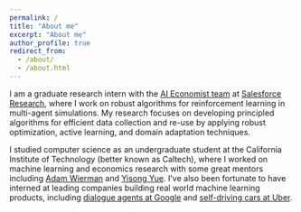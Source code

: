 ```yaml
---
permalink: /
title: "About me"
excerpt: "About me"
author_profile: true
redirect_from: 
  - /about/
  - /about.html
---
```


I am a graduate research intern with the [AI Economist team](https://www.salesforce.com/news/stories/introducing-the-ai-economist-why-salesforce-researchers-are-applying-machine-learning-to-economics/) at [Salesforce Research](https://einstein.ai/), where I work on robust algorithms for reinforcement learning in multi-agent simulations.
My research focuses on developing principled algorithms for efficient data collection and re-use by applying robust optimization, active learning, and domain adaptation techniques.

I studied computer science as an undergraduate student at the California Institute of Technology (better known as Caltech), where I worked on machine learning and economics research with some great mentors including [Adam Wierman](https://adamwierman.com/) and [Yisong Yue](http://www.yisongyue.com/).
I've also been fortunate to have interned at leading companies building real world machine learning products, including [dialogue agents at Google](https://dialogflow.cloud.google.com/) and [self-driving cars at Uber](https://www.uber.com/us/en/atg/).
